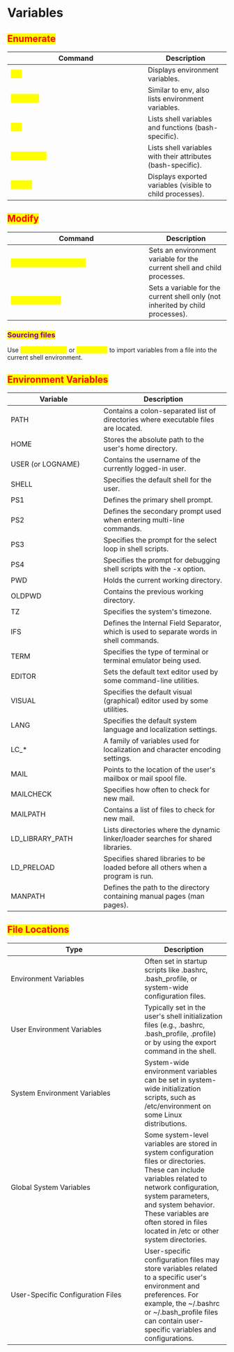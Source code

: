 # Variables

## <mark style="color:red;">Enumerate</mark>

<table data-header-hidden data-full-width="true"><thead><tr><th width="299">Command</th><th>Description</th></tr></thead><tbody><tr><td><mark style="color:yellow;"><code>env</code></mark></td><td>Displays environment variables.</td></tr><tr><td><mark style="color:yellow;"><code>printenv</code></mark></td><td>Similar to env, also lists environment variables.</td></tr><tr><td><mark style="color:yellow;"><code>set</code></mark></td><td>Lists shell variables and functions (bash-specific).</td></tr><tr><td><mark style="color:yellow;"><code>declare -p</code></mark></td><td>Lists shell variables with their attributes (bash-specific).</td></tr><tr><td><mark style="color:yellow;"><code>export</code></mark></td><td>Displays exported variables (visible to child processes).</td></tr></tbody></table>

## <mark style="color:red;">Modify</mark>

<table data-header-hidden data-full-width="true"><thead><tr><th width="301">Command</th><th>Description</th></tr></thead><tbody><tr><td><mark style="color:yellow;"><code>export VAR_NAME=VALUE</code></mark></td><td>Sets an environment variable for the current shell and child processes.</td></tr><tr><td><mark style="color:yellow;"><code>VAR_NAME=VALUE</code></mark></td><td>Sets a variable for the current shell only (not inherited by child processes).</td></tr></tbody></table>

### <mark style="color:purple;">Sourcing files</mark>

Use <mark style="color:yellow;">`source filename`</mark> or <mark style="color:yellow;">`. filename`</mark> to import variables from a file into the current shell environment.

## <mark style="color:red;">Environment Variables</mark>

<table data-header-hidden data-full-width="true"><thead><tr><th width="197">Variable</th><th>Description</th></tr></thead><tbody><tr><td>PATH</td><td>Contains a colon-separated list of directories where executable files are located.</td></tr><tr><td>HOME</td><td>Stores the absolute path to the user's home directory.</td></tr><tr><td>USER (or LOGNAME)</td><td>Contains the username of the currently logged-in user.</td></tr><tr><td>SHELL</td><td>Specifies the default shell for the user.</td></tr><tr><td>PS1</td><td>Defines the primary shell prompt.</td></tr><tr><td>PS2</td><td>Defines the secondary prompt used when entering multi-line commands.</td></tr><tr><td>PS3</td><td>Specifies the prompt for the select loop in shell scripts.</td></tr><tr><td>PS4</td><td>Specifies the prompt for debugging shell scripts with the -x option.</td></tr><tr><td>PWD</td><td>Holds the current working directory.</td></tr><tr><td>OLDPWD</td><td>Contains the previous working directory.</td></tr><tr><td>TZ</td><td>Specifies the system's timezone.</td></tr><tr><td>IFS</td><td>Defines the Internal Field Separator, which is used to separate words in shell commands.</td></tr><tr><td>TERM</td><td>Specifies the type of terminal or terminal emulator being used.</td></tr><tr><td>EDITOR</td><td>Sets the default text editor used by some command-line utilities.</td></tr><tr><td>VISUAL</td><td>Specifies the default visual (graphical) editor used by some utilities.</td></tr><tr><td>LANG</td><td>Specifies the default system language and localization settings.</td></tr><tr><td>LC_*</td><td>A family of variables used for localization and character encoding settings.</td></tr><tr><td>MAIL</td><td>Points to the location of the user's mailbox or mail spool file.</td></tr><tr><td>MAILCHECK</td><td>Specifies how often to check for new mail.</td></tr><tr><td>MAILPATH</td><td>Contains a list of files to check for new mail.</td></tr><tr><td>LD_LIBRARY_PATH</td><td>Lists directories where the dynamic linker/loader searches for shared libraries.</td></tr><tr><td>LD_PRELOAD</td><td>Specifies shared libraries to be loaded before all others when a program is run.</td></tr><tr><td>MANPATH</td><td>Defines the path to the directory containing manual pages (man pages).</td></tr></tbody></table>

## <mark style="color:red;">File Locations</mark>

<table data-header-hidden data-full-width="true"><thead><tr><th width="291">Type</th><th>Description</th></tr></thead><tbody><tr><td>Environment Variables</td><td>Often set in startup scripts like .bashrc, .bash_profile, or system-wide configuration files.</td></tr><tr><td>User Environment Variables</td><td>Typically set in the user's shell initialization files (e.g., .bashrc, .bash_profile, .profile) or by using the export command in the shell.</td></tr><tr><td>System Environment Variables</td><td>System-wide environment variables can be set in system-wide initialization scripts, such as /etc/environment on some Linux distributions.</td></tr><tr><td>Global System Variables</td><td>Some system-level variables are stored in system configuration files or directories. These can include variables related to network configuration, system parameters, and system behavior. These variables are often stored in files located in /etc or other system directories.</td></tr><tr><td>User-Specific Configuration Files</td><td>User-specific configuration files may store variables related to a specific user's environment and preferences. For example, the ~/.bashrc or ~/.bash_profile files can contain user-specific variables and configurations.</td></tr></tbody></table>
